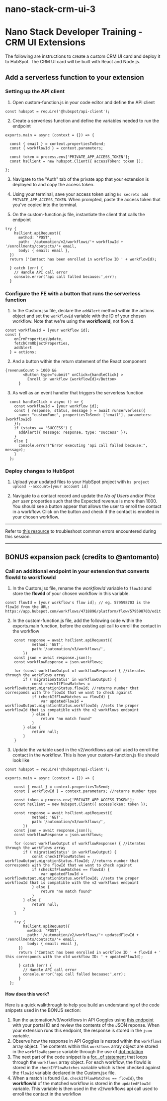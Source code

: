 # nano-stack-crm-ui-3
# Nano Stack Developer Training - CRM UI Extensions
The following are instructions to create a custom CRM UI card and deploy it to HubSpot. The CRM UI card will be built with React and Node.js. 

## Add a serverless function to your extension
### Setting up the API client 
1. Open custom-function.js in your code editor and define the API client

```
const hubspot = require('@hubspot/api-client');
```

2. Create a serverless function and define the variables needed to run the endpoint

```
exports.main = async (context = {}) => {

  const { email } = context.propertiesToSend;
  const { workflowId } = context.parameters;
 
  const token = process.env['PRIVATE_APP_ACCESS_TOKEN'];
  const hsClient = new hubspot.Client({ accessToken: token });

};
```

3. Navigate to the "Auth" tab of the private app that your extension is deployed to and copy the access token. 

4. Using your terminal, save your access token using `hs secrets add PRIVATE_APP_ACCESS_TOKEN`. When prompted, paste the access token that you've copied into the terminal. 

5. On the custom-function.js file, instantiate the client that calls the endpoint 
```
try {
    hsClient.apiRequest({
      method: 'POST',
      path: '/automation/v2/workflows/'+ workflowId + '/enrollments/contacts/'+ email,
      body: { email: email },
  })
  return ('Contact has been enrolled in workflow ID ' + workflowId);

  } catch (err) {
    // Handle API call error
    console.error('api call falled because:',err);
  }
```
### Configure the FE with a button that runs the serverless function 
1. In the Custom.jsx file, declare the `addAlert` method within the actions object and set the `workflowId` variable with the ID of your chosen workflow. Note that we're using the **workflowId**, not flowId.  
```
const workflowId = [your workflow id];
const {
    onCrmPropertiesUpdate,
    fetchCrmObjectProperties,
    addAlert
  } = actions;
``` 

2. And a button within the return statement of the React component  
```
{revenueCount > 1000 &&
        <Button type="submit" onClick={handleClick} >
          Enroll in workflow {workflowId}</Button>
      }
```

3. As well as an event handler that triggers the serverless function
```
  const handleClick = async () => {
    const workflowId = [your workflow id];
    const { response, status, message } = await runServerless({
      name: "customFunc", propertiesToSend: ['email'], parameters: {workflowId}
    });
    if (status == 'SUCCESS') {
      addAlert({ message: response, type: "success" });
    }
    else {
      console.error("Error executing 'api call falled because:", message);
    }
  };
```    
### Deploy changes to HubSpot

1. Upload your updated files to your HubSpot project with `hs project upload --account=[your account id]`

2. Navigate to a contact record and update the _No of Users_ and/or _Price per user_ properties such that the Expected revenue is more than 1000. You should see a button appear that allows the user to enroll the contact in a workflow. Click on the button and check if the contact is enrolled in your chosen workflow. 
---
Refer to [this resource](https://docs.google.com/document/d/158lC7iaTETgKKQVDs4rdOBRZ_9vSUIBIlpByFh0b_4o/edit#heading=h.gzn6elt46xf7) to troubleshoot common errors encountered during this session. 

---
## BONUS expansion pack (credits to @antomanto)
### Call an additional endpoint in your extension that converts flowId to workflowId  
1. In the Custom.jsx file, rename the _workflowId_ variable to `flowId` and store the **flowId** of your chosen workflow in this variable.
```
const flowId = [your workflow's flow id]; // eg. 579598703 is the flowId from the URL: https://app.hubspot.com/workflows/4718896/platform/flow/579598703/edit
```
2. In the custom-function.js file, add the following code within the exports.main function, before the existing api call to enroll the contact in the workflow
```
    const response = await hsClient.apiRequest({
            method: 'GET',
            path:'/automation/v3/workflows/',
        })
    const json = await response.json();
    const workflowResponse = json.workflows;

    for (const workflowOutput of workflowResponse) { //iterates through the workflows array
        if ('migrationStatus' in workflowOutput) { 
            const checkIfFlowMatches = workflowOutput.migrationStatus.flowId; //returns number that corresponds with the flowId that we want to check against
            if (checkIfFlowMatches == flowId) {
                var updatedFlowId = workflowOutput.migrationStatus.workflowId; //sets the proper workflowId that is compatible with the v2 workflows endpoint
            } else {
                return "no match found"
            }
        } else {
            return null;
        }
    }
```
3. Update the variable used in the v2/workflows api call used to enroll the contact in the workflow. This is how your custom-function.js file should look like

```
const hubspot = require('@hubspot/api-client');

exports.main = async (context = {}) => {

    const { email } = context.propertiesToSend;
    const { workflowId } = context.parameters; //returns number type
   
    const token = process.env['PRIVATE_APP_ACCESS_TOKEN'];
    const hsClient = new hubspot.Client({ accessToken: token });
    
    const response = await hsClient.apiRequest({
            method: 'GET',
            path:'/automation/v3/workflows/',
        })
    const json = await response.json();
    const workflowResponse = json.workflows;

    for (const workflowOutput of workflowResponse) { //iterates through the workflows array
        if ('migrationStatus' in workflowOutput) { 
            const checkIfFlowMatches = workflowOutput.migrationStatus.flowId; //returns number that corresponds with the flowId that we want to check against
            if (checkIfFlowMatches == flowId) {
                var updatedFlowId = workflowOutput.migrationStatus.workflowId; //sets the proper workflowId that is compatible with the v2 workflows endpoint
            } else {
                return "no match found"
            }
        } else {
            return null;
        }
    }
    
    try {
        hsClient.apiRequest({
          method: 'POST',
          path: '/automation/v2/workflows/'+ updatedFlowId + '/enrollments/contacts/'+ email,
          body: { email: email },
      })
      return ('Contact has been enrolled in workflow ID ' + flowId + ' this corresponds with the old workflow ID: ' + updatedFlowId);
    
      } catch (err) {
        // Handle API call error
        console.error('api call falled because:',err);
      }
  };
```
#### How does this work?
Here is a quick walkthrough to help you build an understanding of the code snippets used in the BONUS section: 
1. Run the automation/v3/workflows in API Goggles using [this endpoint](https://tools.hubteam.com/api/request/bb9fb178a38a4e158b28465b806b0fa4) with your portal ID and review the contents of the JSON reponse. When your extension runs this endpoint, the response is stored in the `json` variable.
2. Observe how the response in API Goggles is nested within the `workflows` array object. The contents within this `workflows` array object are stored in the `workflowResponse` variable through the use of [dot notation](https://frontend.turing.edu/lessons/module-1/js-dot-bracket-notation.html#:~:text=Dot%20Notation%20A%20property%20in%20an%20object%20is%20accessed%20by%20giving%20the%20object%E2%80%99s%20name%2C%20followed%20by%20a%20period%2C%20followed%20by%20the%20property%20name%20(Example%3A%20user.name))  
3. The next part of the code snippet is a [for...of statement](https://developer.mozilla.org/en-US/docs/Web/JavaScript/Reference/Statements/for...of) that loops through the `workflows` array object. For each workflow, the flowId is stored in the `checkIfFlowMatches` variable which is then checked against the `flowId` variable declared in the Custom.jsx file.
4. When a match is found (i.e. `checkIfFlowMatches == flowId`), the **workflowId** of the matched workflow is stored in the `updatedFlowId` variable. This variable is then used in the v2/workflows api call used to enroll the contact in the workflow
